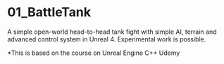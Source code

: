 # 01_BattleTank
A simple open-world head-to-head tank fight with simple AI, terrain and advanced control system in Unreal 4. 
Experimental work is possible.

*This is based on the course on Unreal Engine C++ Udemy
